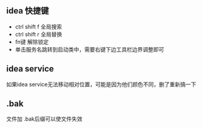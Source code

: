 ## idea 快捷键

* ctrl shift f 全局搜索
* ctrl shift r 全局替换
* fn键 解除锁定
* 单击服务名跳转到启动类中，需要右键下边工具栏边界调整即可

## idea service

如果idea service无法移动相对位置，可能是因为他们颜色不同，删了重新搞一下

## .bak

文件加 .bak后缀可以使文件失效
